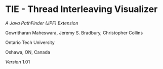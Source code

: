 # TIE - Thread Interleaving Visualizer
_A Java PathFinder (JPF) Extension_

Gowritharan Maheswara, Jeremy S. Bradbury, Christopher Collins

Ontario Tech University

Oshawa, ON, Canada

_Version_ 1.01

